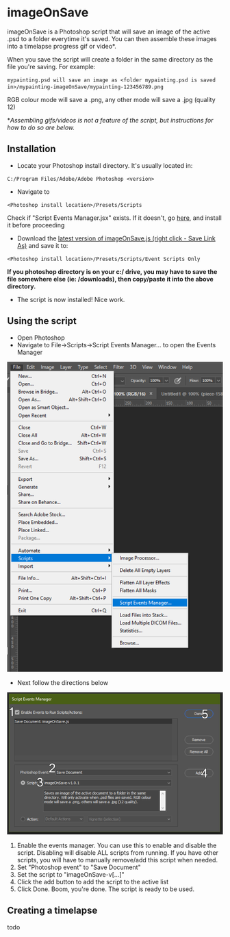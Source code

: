 # imageOnSave

imageOnSave is a Photoshop script that will save an image of the active .psd to a folder everytime it's saved. You can then assemble these images into a timelapse progress gif or video\*. 

When you save the script will create a folder in the same directory as the file you're saving. For example: 
```
mypainting.psd will save an image as <folder mypainting.psd is saved in>/mypainting-imageOnSave/mypainting-123456789.png
```
RGB colour mode will save a .png, any other mode will save a .jpg (quality 12)
  
\**Assembling gifs/videos is not a feature of the script, but instructions for how to do so are below.*

## Installation

* Locate your Photoshop install directory. It's usually located in:
```
C:/Program Files/Adobe/Adobe Photoshop <version>
```
* Navigate to 
```
<Photoshop install location>/Presets/Scripts
```
Check if "Script Events Manager.jsx" exists. If it doesn't, go [here](https://github.com/PizzaBox/imageOnSave/tree/master/Adobe), and install it before proceeding

* Download the [latest version of imageOnSave.js (right click - Save Link As)](https://raw.githubusercontent.com/PizzaBox/imageOnSave/master/imageOnSave.js) and save it to:
```
<Photoshop install location>/Presets/Scripts/Event Scripts Only
```
**If you photoshop directory is on your c:/ drive, you may have to save the file somewhere else (ie: /downloads), then copy/paste it into the above directory.**
* The script is now installed! Nice work.

## Using the script
* Open Photoshop
* Navigate to File->Scripts->Script Events Manager... to open the Events Manager

![Step one](https://github.com/PizzaBox/imageOnSave/blob/master/assets/usage/usage-01.png)
* Next follow the directions below

![Step two](https://github.com/PizzaBox/imageOnSave/blob/master/assets/usage/usage-02.png)
1. Enable the events manager. You can use this to enable and disable the script. Disabling will disable ALL scripts from running. If you have other scripts, you will have to manually remove/add this script when needed.
2. Set "Photoshop event" to "Save Document"
3. Set the script to "imageOnSave-v\[...\]"
4. Click the add button to add the script to the active list
5. Click Done. Boom, you're done. The script is ready to be used.

## Creating a timelapse
todo

